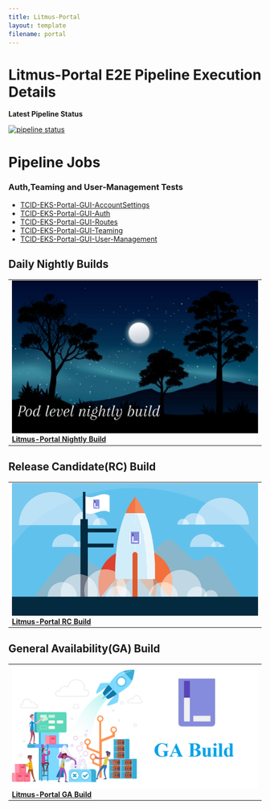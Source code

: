 ```yaml
---
title: Litmus-Portal
layout: template
filename: portal
---
```


# **Litmus-Portal E2E Pipeline Execution Details**

**Latest Pipeline Status**

[![pipeline status](https://github.com/litmuschaos/litmus-e2e/actions/workflows/scheduled-Portal-pipeline.yml/badge.svg)](https://github.com/litmuschaos/litmus-e2e/actions/workflows/scheduled-Portal-pipeline.yml)

# **Pipeline Jobs**

### **Auth,Teaming and User-Management Tests**

- [TCID-EKS-Portal-GUI-AccountSettings](https://github.com/litmuschaos/litmus-e2e/blob/gh-pages/testcases/TCID-EKS-Portal-GUI-AccountSettings.md)
- [TCID-EKS-Portal-GUI-Auth](https://github.com/litmuschaos/litmus-e2e/blob/litmus-portal/gh-pages/TCID-EKS-Portal-GUI-Auth.md)
- [TCID-EKS-Portal-GUI-Routes](https://github.com/litmuschaos/litmus-e2e/blob/litmus-portal/gh-pages/TCID-EKS-Portal-GUI-Routes.md)
- [TCID-EKS-Portal-GUI-Teaming](https://github.com/litmuschaos/litmus-e2e/blob/litmus-portal/gh-pages/TCID-EKS-Portal-GUI-Teaming.md)
- [TCID-EKS-Portal-GUI-User-Management](https://github.com/litmuschaos/litmus-e2e/blob/litmus-portal/gh-pages/TCID-EKS-Portal-GUI-User-Management.md)

## Daily Nightly Builds

<table  cellpadding="5">

  <tr>
      <td>
      <a href="pipeline-runs/portal-run.html">
      <img src="../images/pipeline-runs/pod-level-nightly-build.png" alt="litmus-portal-nightly-build" />
      <br />
      <b>Litmus-Portal Nightly Build</b>
      </a>
      </td>
  </tr>

</table>

## Release Candidate(RC) Build

<table  cellpadding="5">

  <tr>
      <td>
      <a href="pipeline-runs/portal-rc.html">
      <img src="../images/pipeline-runs/pod-level-rc.png" alt="litmus-portal-rc-build" />
      <br />
      <b>Litmus-Portal RC Build</b>
      </a>
      </td>
  </tr>

</table>

## General Availability(GA) Build

<table  cellpadding="5">

  <tr>
      <td>
      <a href="pipeline-runs/portal-ga.html">
      <img src="../images/pipeline-runs/pod-level-ga.png" alt="litmus-portal-ga-build" />
      <br />
      <b>Litmus-Portal GA Build</b>
      </a>
      </td>
  </tr>

</table>
